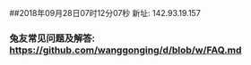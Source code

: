 ##2018年09月28日07时12分07秒 新址: 142.93.19.157
### 兔友常见问题及解答: https://github.com/wanggonging/d/blob/w/FAQ.md
